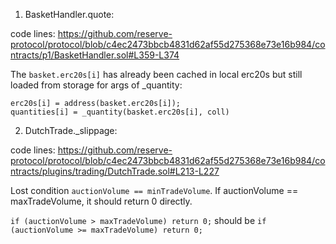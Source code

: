 
1. BasketHandler.quote:

code lines:  https://github.com/reserve-protocol/protocol/blob/c4ec2473bbcb4831d62af55d275368e73e16b984/contracts/p1/BasketHandler.sol#L359-L374

The `basket.erc20s[i]` has already been cached in local erc20s but still loaded from storage for args of _quantity:
```
erc20s[i] = address(basket.erc20s[i]);
quantities[i] = _quantity(basket.erc20s[i], coll)
```

2. DutchTrade._slippage:

code lines:  https://github.com/reserve-protocol/protocol/blob/c4ec2473bbcb4831d62af55d275368e73e16b984/contracts/plugins/trading/DutchTrade.sol#L213-L227

Lost condition `auctionVolume == minTradeVolume`.
If auctionVolume == maxTradeVolume, it should return 0 directly.

`if (auctionVolume > maxTradeVolume) return 0;` should be `if (auctionVolume >= maxTradeVolume) return 0;`
